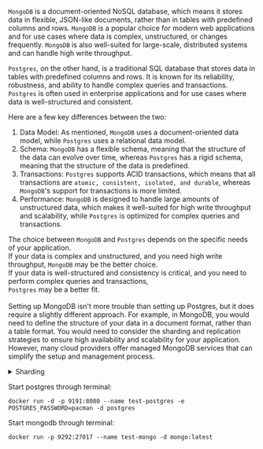`MongoDB` is a document-oriented NoSQL database, which means it stores data in flexible, JSON-like documents,
rather than in tables with predefined columns and rows. `MongoDB` is a popular choice for modern web applications
and for use cases where data is complex, unstructured, or changes frequently.
`MongoDB` is also well-suited for large-scale, distributed systems and can handle high write throughput.


`Postgres`, on the other hand, is a traditional SQL database that stores data in tables with predefined 
columns and rows. It is known for its reliability, robustness, 
and ability to handle complex queries and transactions.
`Postgres` is often used in enterprise applications and for use cases where data is well-structured and consistent.


Here are a few key differences between the two:
<br>
1. Data Model: As mentioned, `MongoDB` uses a document-oriented data model,
while `Postgres` uses a relational data model.
   <br>
2. Schema: `MongoDB` has a flexible schema, meaning that the structure of the data can evolve over time,
whereas `Postgres` has a rigid schema, meaning that the structure of the data is predefined.
   <br>
3. Transactions: `Postgres` supports ACID transactions, which means that all transactions are
`atomic, consistent, isolated, and durable`, whereas `MongoDB`'s support for transactions is more limited.
   <br>
4. Performance: `MongoDB` is designed to handle large amounts of unstructured data,
which makes it well-suited for high write throughput and scalability,
while `Postgres` is optimized for complex queries and transactions.


The choice between `MongoDB` and `Postgres` depends on the specific needs of your application. <br>
If your data is complex and unstructured, and you need high write throughput, `MongoDB` may be the better choice. <br>
If your data is well-structured and consistency is critical, 
and you need to perform complex queries and transactions,<br> `Postgres` may be a better fit.<br>
<br>
Setting up MongoDB isn't more trouble than setting up Postgres, but it does require a slightly different approach. 
For example, in MongoDB, you would need to define the structure of your data in a document format, 
rather than a table format. 
You would need to consider the sharding and replication strategies to ensure high availability
and scalability for your application. However, many cloud providers offer managed MongoDB services that can simplify
the setup and management process.

<details>
<summary>Sharding</summary>
Sharding is a technique used to horizontally partition a database across multiple servers or nodes to distribute
the workload and improve performance and scalability. In a sharded database, each shard contains a subset of the data, 
and each node in the cluster is responsible for serving a subset of the workload.

Sharding is typically used in large-scale distributed databases, 
where a single server cannot handle the volume of data or traffic, 
or where the data needs to be geographically distributed for better performance and availability.

To shard a database, the data is typically split based on a shard key, 
which is a unique identifier that determines which shard the data belongs to. 
The shard key can be based on various criteria, such as the value of a specific field, a geographic location, 
or a hash of the data.

One of the benefits of sharding is that it allows for linear scalability, 
meaning that as the database grows, more nodes can be added to the cluster to handle the additional workload. 
However, sharding also introduces additional complexity in terms of managing data distribution, 
ensuring data consistency across shards, and handling failover and recovery in case of node failure.
</details>

Start postgres through terminal:<br>
```
docker run -d -p 9191:8080 --name test-postgres -e POSTGRES_PASSWORD=pacman -d postgres
```
Start mongodb through terminal:<br>
```
docker run -p 9292:27017 --name test-mongo -d mongo:latest
```